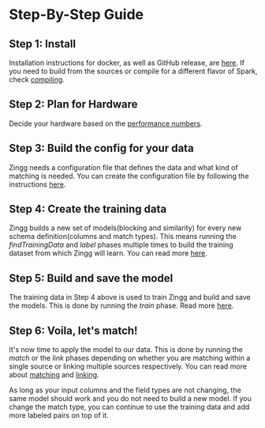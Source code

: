 # Step-By-Step Guide

## Step 1: Install

Installation instructions for docker, as well as GitHub release, are [here](setup/installation.md). If you need to build from the sources or compile for a different flavor of Spark, check [compiling](setup/installation.md#compiling-from-sources).

## Step 2: Plan for Hardware

Decide your hardware based on the [performance numbers](setup/hardwareSizing.md).

## Step 3: Build the config for your data

Zingg needs a configuration file that defines the data and what kind of matching is needed. You can create the configuration file by following the instructions [here](stepbystep/configuration/).

## Step 4: Create the training data

Zingg builds a new set of models(blocking and similarity) for every new schema definition(columns and match types). This means running the _findTrainingData_ and _label_ phases multiple times to build the training dataset from which Zingg will learn. You can read more [here](setup/training/createTrainingData.md).

## Step 5: Build and save the model

The training data in Step 4 above is used to train Zingg and build and save the models. This is done by running the _train_ phase. Read more [here](setup/train.md).

## Step 6: Voila, let's match!

It's now time to apply the model to our data. This is done by running the _match_ or the _link_ phases depending on whether you are matching within a single source or linking multiple sources respectively. You can read more about [matching](setup/match.md) and [linking](setup/link.md).

As long as your input columns and the field types are not changing, the same model should work and you do not need to build a new model. If you change the match type, you can continue to use the training data and add more labeled pairs on top of it.
